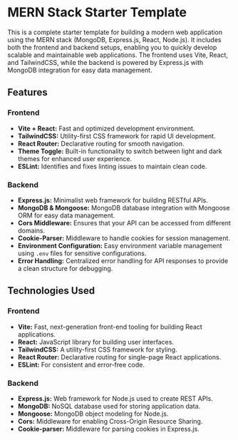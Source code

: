 # MERN Stack Starter Template

This is a complete starter template for building a modern web application using the MERN stack (MongoDB, Express.js, React, Node.js). It includes both the frontend and backend setups, enabling you to quickly develop scalable and maintainable web applications. The frontend uses Vite, React, and TailwindCSS, while the backend is powered by Express.js with MongoDB integration for easy data management.

## Features

### Frontend

- **Vite + React:** Fast and optimized development environment.
- **TailwindCSS:** Utility-first CSS framework for rapid UI development.
- **React Router:** Declarative routing for smooth navigation.
- **Theme Toggle:** Built-in functionality to switch between light and dark themes for enhanced user experience.
- **ESLint:** Identifies and fixes linting issues to maintain clean code.

### Backend

- **Express.js:** Minimalist web framework for building RESTful APIs.
- **MongoDB & Mongoose:** MongoDB database integration with Mongoose ORM for easy data management.
- **Cors Middleware:** Ensures that your API can be accessed from different domains.
- **Cookie-Parser:** Middleware to handle cookies for session management.
- **Environment Configuration:** Easy environment variable management using `.env` files for sensitive configurations.
- **Error Handling:** Centralized error handling for API responses to provide a clean structure for debugging.

## Technologies Used

### Frontend

- **Vite:** Fast, next-generation front-end tooling for building React applications.
- **React:** JavaScript library for building user interfaces.
- **TailwindCSS:** A utility-first CSS framework for styling.
- **React Router:** Declarative routing for single-page React applications.
- **ESLint:** For consistent and error-free code.

### Backend

- **Express.js:** Web framework for Node.js used to create REST APIs.
- **MongoDB:** NoSQL database used for storing application data.
- **Mongoose:** MongoDB object modeling for Node.js.
- **Cors:** Middleware for enabling Cross-Origin Resource Sharing.
- **Cookie-parser:** Middleware for parsing cookies in Express.js.
